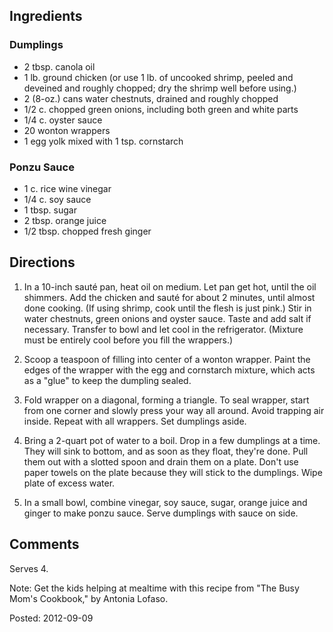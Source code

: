 <div id="wikitext">

<span id="ingredients"></span>

Ingredients
-----------

### Dumplings

-   2 tbsp. canola oil
-   1 lb. ground chicken (or use 1 lb. of uncooked shrimp, peeled and
    deveined and roughly chopped; dry the shrimp well before using.)
-   2 (8-oz.) cans water chestnuts, drained and roughly chopped
-   1/2 c. chopped green onions, including both green and white parts
-   1/4 c. oyster sauce
-   20 wonton wrappers
-   1 egg yolk mixed with 1 tsp. cornstarch

<div class="vspace">

</div>

### Ponzu Sauce

-   1 c. rice wine vinegar
-   1/4 c. soy sauce
-   1 tbsp. sugar
-   2 tbsp. orange juice
-   1/2 tbsp. chopped fresh ginger

<span id="directions"></span>

Directions
----------

1.  In a 10-inch sauté pan, heat oil on medium. Let pan get hot, until
    the oil shimmers. Add the chicken and sauté for about 2 minutes,
    until almost done cooking. (If using shrimp, cook until the flesh is
    just pink.) Stir in water chestnuts, green onions and oyster sauce.
    Taste and add salt if necessary. Transfer to bowl and let cool in
    the refrigerator. (Mixture must be entirely cool before you fill the
    wrappers.)
    <div class="vspace">

    </div>

2.  Scoop a teaspoon of filling into center of a wonton wrapper. Paint
    the edges of the wrapper with the egg and cornstarch mixture, which
    acts as a "glue" to keep the dumpling sealed.
    <div class="vspace">

    </div>

3.  Fold wrapper on a diagonal, forming a triangle. To seal wrapper,
    start from one corner and slowly press your way all around. Avoid
    trapping air inside. Repeat with all wrappers. Set dumplings aside.
    <div class="vspace">

    </div>

4.  Bring a 2-quart pot of water to a boil. Drop in a few dumplings at a
    time. They will sink to bottom, and as soon as they float, they're
    done. Pull them out with a slotted spoon and drain them on a plate.
    Don't use paper towels on the plate because they will stick to the
    dumplings. Wipe plate of excess water.
    <div class="vspace">

    </div>

5.  In a small bowl, combine vinegar, soy sauce, sugar, orange juice and
    ginger to make ponzu sauce. Serve dumplings with sauce on side.

<span id="comments"></span>

Comments
--------

Serves 4.

Note: Get the kids helping at mealtime with this recipe from "The Busy
Mom's Cookbook," by Antonia Lofaso.

Posted: 2012-09-09

<div class="vspace">

</div>

<div style="display: none;">

Summary:a Traditional Dim Sum treat from the <span
class="wikiword">[StarTrib](http://wiki.tamouse.org?n=Recipes.StarTrib?action=edit)[?](http://wiki.tamouse.org?n=Recipes.StarTrib?action=edit)</span>
Taste section Parent:(Recipes.)<span
class="wikiword">[MainDishes](http://wiki.tamouse.org?n=Recipes.MainDishes?action=print)</span>
includeme:[Recipes.MainDishesa](http://wiki.tamouse.org?n=Recipes.MainDishes?action=print)
Categories:[Recipes](http://wiki.tamouse.org?n=Category.Recipes),[MainDish](http://wiki.tamouse.org?n=Category.MainDish),[AsianCuisine](http://wiki.tamouse.org?n=Category.AsianCuisine)
Tags: chinese, dumplings, chicken, ponzu sauce Source: [Chinese
Dumplings With Ponzu Sauce -
StarTribune.com](http://www.startribune.com/lifestyle/taste/168162666.html)

</div>

</div>
